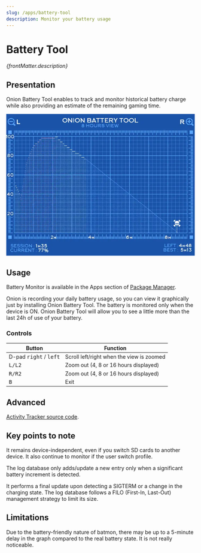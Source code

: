 ```yaml
---
slug: /apps/battery-tool
description: Monitor your battery usage
---
```


#  Battery Tool
<p><i>{frontMatter.description}</i></p>


## Presentation

Onion Battery Tool enables to track and monitor historical battery charge while also providing an estimate of the remaining gaming time.

![](./assets/battery-monitor.webp)


## Usage

Battery Monitor is available in the Apps section of [Package Manager](package-manager).

Onion is recording your daily battery usage, so you can view it graphically just by installing Onion Battery Tool. The battery is monitored only when the device is ON. 
Onion Battery Tool will allow you to see a little more than the last 24h of use of your battery.




### Controls

| Button          | Function                                 |
| --------------- | -----------------------------------      |
| D-pad <kbd>right</kbd> / <kbd>left</kbd> | Scroll left/right when the view is zoomed  |
| <kbd>L/L2</kbd>    | Zoom out (4, 8 or 16 hours displayed) |
| <kbd>R/R2</kbd>    | Zoom out (4, 8 or 16 hours displayed) |
| <kbd>B</kbd>    | Exit                                     |



## Advanced

[Activity Tracker source code](https://github.com/OnionUI/Onion/tree/main/src/batteryMonitorUI).


## Key points to note

It remains device-independent, even if you switch SD cards to another device. It also continue to monitor if the user switch profile.

The log database only adds/update a new entry only when a significant battery increment is detected.

It performs a final update upon detecting a SIGTERM or a change in the charging state.
The log database follows a FILO (First-In, Last-Out) management strategy to limit its size.

## Limitations

Due to the battery-friendly nature of batmon, there may be up to a 5-minute delay in the graph compared to the real battery state. It is not really noticeable.
